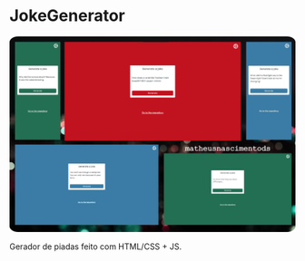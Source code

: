 # JokeGenerator

![Preview-Screens](https://github.com/matheusnascimentods/JokeGenerator/blob/master/app.png)

Gerador de piadas feito com HTML/CSS + JS.

